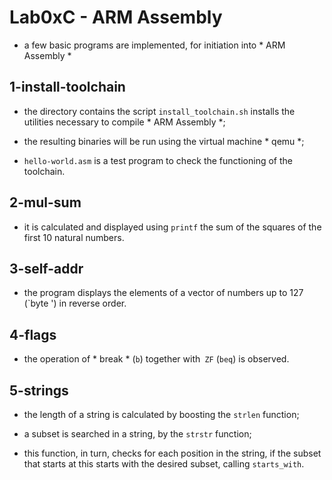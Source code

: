 
# Lab0xC - ARM Assembly

- a few basic programs are implemented, for initiation into * ARM Assembly *

## 1-install-toolchain

- the directory contains the script `install_toolchain.sh` installs the utilities necessary to compile * ARM Assembly *;

- the resulting binaries will be run using the virtual machine * qemu *;

- `hello-world.asm` is a test program to check the functioning of the toolchain.

## 2-mul-sum

- it is calculated and displayed using `printf` the sum of the squares of the first 10 natural numbers.

## 3-self-addr

- the program displays the elements of a vector of numbers up to 127 (`byte ') in reverse order.

## 4-flags

- the operation of * break * (`b`) together with` ZF` (`beq`) is observed.

## 5-strings

- the length of a string is calculated by boosting the `strlen` function;

- a subset is searched in a string, by the `strstr` function;

- this function, in turn, checks for each position in the string, if the subset that starts at this starts with the desired subset, calling `starts_with`.